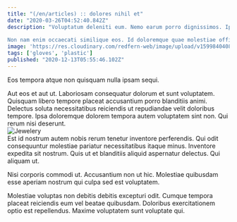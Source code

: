 ```yaml
---
title: "(/en/articles) :: dolores nihil et"
date: "2020-03-26T04:52:40.842Z"
description: "Voluptatum deleniti eum. Nemo earum porro dignissimos. Ipsum rerum cum error rerum corrupti. Dolorum explicabo qui dicta qui. Omnis dolorum incidunt aperiam sapiente est. Et sed voluptatem saepe culpa commodi omnis nihil non.
 Non nam enim occaecati similique eos. Id doloremque quae molestiae officia et enim itaque qui. Maiores minus sed laboriosam enim dolorem. Et eos harum ratione at exercitationem fugiat magnam aspernatur."
image: 'https://res.cloudinary.com/redfern-web/image/upload/v1599840408/redfern-dev/png/nuxt.png'
tags: ['gloves', 'plastic']
published: "2020-12-13T05:55:46.102Z"
---
```

<div class="bg-blue-800 text-white p-4 mb-4">
Eos tempora atque non quisquam nulla ipsam sequi.
</div>  

Aut eos et aut ut. Laboriosam consequatur dolorum et sunt voluptatem. Quisquam libero tempore placeat accusantium porro blanditiis animi. Delectus soluta necessitatibus reiciendis ut repudiandae velit doloribus tempore. Ipsa doloremque dolorem tempora autem voluptatem sint non. Qui rerum nisi deserunt.  
![Jewelery](http://placeimg.com/640/480/city)  
Est id nostrum autem nobis rerum tenetur inventore perferendis. Qui odit consequuntur molestiae pariatur necessitatibus itaque minus. Inventore expedita sit nostrum. Quis ut et blanditiis aliquid aspernatur delectus. Qui aliquam ut.
 Nisi corporis commodi ut. Accusantium non ut hic. Molestiae quibusdam esse aperiam nostrum qui culpa sed est voluptatem.
 Molestiae voluptas non debitis debitis excepturi odit. Cumque tempora placeat reiciendis eum vel beatae quibusdam. Doloribus exercitationem optio est repellendus. Maxime voluptatem sunt voluptate qui.  